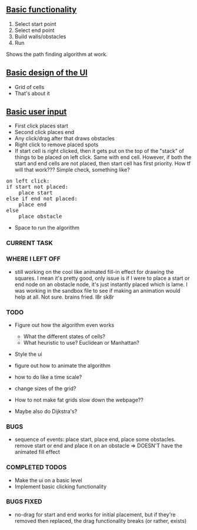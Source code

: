 ## <ins>Basic functionality</ins>

1. Select start point
2. Select end point
3. Build walls/obstacles
4. Run

Shows the path finding algorithm at work.

## <ins>Basic design of the UI</ins>
- Grid of cells
- That's about it

## <ins>Basic user input</ins>
- First click places start
- Second click places end
- Any click/drag after that draws obstacles
- Right click to remove placed spots
- If start cell is right clicked, then it gets put on the top of the "stack" of things to be placed on left click. Same with end cell. However, if both the start and end cells are not placed, then start cell has first priority. How tf will that work??? Simple check, something like?
<pre>
on left click:
if start not placed:
    place start
else if end not placed:
    place end
else
    place obstacle
</pre>
* Space to run the algorithm

### **CURRENT TASK**

### **WHERE I LEFT OFF**
- still working on the cool like animated fill-in effect for drawing the squares.
I mean it's pretty good, only issue is if I were to place a start or end node on
an obstacle node, it's just instantly placed which is lame. I was working in the 
sandbox file to see if making an animation would help at all. Not sure. brains fried.
l8r sk8r

### **TODO**
- Figure out how the algorithm even works
  - What the different states of cells? 
  - What heuristic to use? Euclidean or Manhattan?

- Style the ui
- figure out how to animate the algorithm
- how to do like a time scale?
- change sizes of the grid?
- How to not make fat grids slow down the webpage??
- Maybe also do Dijkstra's?

### **BUGS**
- sequence of events: place start, place end, place some obstacles. remove start or end
and place it on an obstacle => DOESN'T have the animated fill effect

### **COMPLETED TODOS**
- Make the ui on a basic level
- Implement basic clicking functionality


### **BUGS FIXED**
- no-drag for start and end works for initial placement, but if they're removed
then replaced, the drag functionality breaks (or rather, exists)


